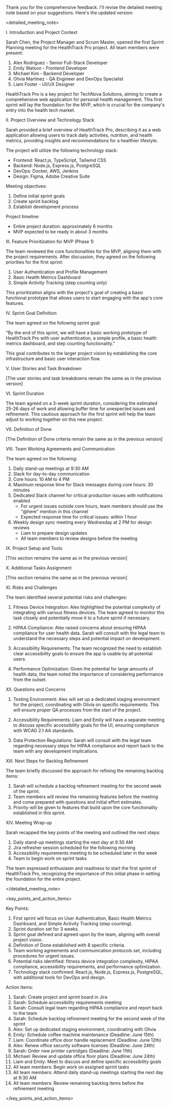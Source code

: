 Thank you for the comprehensive feedback. I'll revise the detailed meeting note based on your suggestions. Here's the updated version:

<detailed_meeting_note>

I. Introduction and Project Context

Sarah Chen, the Project Manager and Scrum Master, opened the first Sprint Planning meeting for the HealthTrack Pro project. All team members were present:

1. Alex Rodriguez - Senior Full-Stack Developer
2. Emily Watson - Frontend Developer
3. Michael Kim - Backend Developer
4. Olivia Martinez - QA Engineer and DevOps Specialist
5. Liam Foster - UI/UX Designer

HealthTrack Pro is a key project for TechNova Solutions, aiming to create a comprehensive web application for personal health management. This first sprint will lay the foundation for the MVP, which is crucial for the company's entry into the health tech market.

II. Project Overview and Technology Stack

Sarah provided a brief overview of HealthTrack Pro, describing it as a web application allowing users to track daily activities, nutrition, and health metrics, providing insights and recommendations for a healthier lifestyle.

The project will utilize the following technology stack:
- Frontend: React.js, TypeScript, Tailwind CSS
- Backend: Node.js, Express.js, PostgreSQL
- DevOps: Docker, AWS, Jenkins
- Design: Figma, Adobe Creative Suite

Meeting objectives:
1. Define initial sprint goals
2. Create sprint backlog
3. Establish development process

Project timeline:
- Entire project duration: approximately 6 months
- MVP expected to be ready in about 3 months

III. Feature Prioritization for MVP (Phase 1)

The team reviewed the core functionalities for the MVP, aligning them with the project requirements. After discussion, they agreed on the following priorities for the first sprint:

1. User Authentication and Profile Management
2. Basic Health Metrics Dashboard
3. Simple Activity Tracking (step counting only)

This prioritization aligns with the project's goal of creating a basic functional prototype that allows users to start engaging with the app's core features.

IV. Sprint Goal Definition

The team agreed on the following sprint goal:

"By the end of this sprint, we will have a basic working prototype of HealthTrack Pro with user authentication, a simple profile, a basic health metrics dashboard, and step counting functionality."

This goal contributes to the larger project vision by establishing the core infrastructure and basic user interaction flow.

V. User Stories and Task Breakdown

[The user stories and task breakdowns remain the same as in the previous version]

VI. Sprint Duration

The team agreed on a 3-week sprint duration, considering the estimated 25-26 days of work and allowing buffer time for unexpected issues and refinement. This cautious approach for the first sprint will help the team adjust to working together on this new project.

VII. Definition of Done

[The Definition of Done criteria remain the same as in the previous version]

VIII. Team Working Agreements and Communication

The team agreed on the following:

1. Daily stand-up meetings at 9:30 AM
2. Slack for day-to-day communication
3. Core hours: 10 AM to 4 PM
4. Maximum response time for Slack messages during core hours: 30 minutes
5. Dedicated Slack channel for critical production issues with notifications enabled
   - For urgent issues outside core hours, team members should use the "@here" mention in this channel
   - Expected response time for critical issues: within 1 hour
6. Weekly design sync meeting every Wednesday at 2 PM for design reviews
   - Liam to prepare design updates
   - All team members to review designs before the meeting

IX. Project Setup and Tools

[This section remains the same as in the previous version]

X. Additional Tasks Assignment

[This section remains the same as in the previous version]

XI. Risks and Challenges

The team identified several potential risks and challenges:

1. Fitness Device Integration: Alex highlighted the potential complexity of integrating with various fitness devices. The team agreed to monitor this task closely and potentially move it to a future sprint if necessary.

2. HIPAA Compliance: Alex raised concerns about ensuring HIPAA compliance for user health data. Sarah will consult with the legal team to understand the necessary steps and potential impact on development.

3. Accessibility Requirements: The team recognized the need to establish clear accessibility goals to ensure the app is usable by all potential users.

4. Performance Optimization: Given the potential for large amounts of health data, the team noted the importance of considering performance from the outset.

XII. Questions and Concerns

1. Testing Environment: Alex will set up a dedicated staging environment for the project, coordinating with Olivia on specific requirements. This will ensure proper QA processes from the start of the project.

2. Accessibility Requirements: Liam and Emily will have a separate meeting to discuss specific accessibility goals for the UI, ensuring compliance with WCAG 2.1 AA standards.

3. Data Protection Regulations: Sarah will consult with the legal team regarding necessary steps for HIPAA compliance and report back to the team with any development implications.

XIII. Next Steps for Backlog Refinement

The team briefly discussed the approach for refining the remaining backlog items:

1. Sarah will schedule a backlog refinement meeting for the second week of the sprint.
2. Team members will review the remaining features before the meeting and come prepared with questions and initial effort estimates.
3. Priority will be given to features that build upon the core functionality established in this sprint.

XIV. Meeting Wrap-up

Sarah recapped the key points of the meeting and outlined the next steps:

1. Daily stand-up meetings starting the next day at 9:30 AM
2. Jira refresher session scheduled for the following morning
3. Accessibility requirements meeting to be scheduled later in the week
4. Team to begin work on sprint tasks

The team expressed enthusiasm and readiness to start the first sprint of HealthTrack Pro, recognizing the importance of this initial phase in setting the foundation for the entire project.

</detailed_meeting_note>

<key_points_and_action_items>

Key Points:
1. First sprint will focus on User Authentication, Basic Health Metrics Dashboard, and Simple Activity Tracking (step counting).
2. Sprint duration set for 3 weeks.
3. Sprint goal defined and agreed upon by the team, aligning with overall project vision.
4. Definition of Done established with 8 specific criteria.
5. Team working agreements and communication protocols set, including procedures for urgent issues.
6. Potential risks identified: fitness device integration complexity, HIPAA compliance, accessibility requirements, and performance optimization.
7. Technology stack confirmed: React.js, Node.js, Express.js, PostgreSQL, with additional tools for DevOps and design.

Action Items:
1. Sarah: Create project and sprint board in Jira
2. Sarah: Schedule accessibility requirements meeting
3. Sarah: Consult legal team regarding HIPAA compliance and report back to the team
4. Sarah: Schedule backlog refinement meeting for the second week of the sprint
5. Alex: Set up dedicated staging environment, coordinating with Olivia
6. Emily: Schedule coffee machine maintenance (Deadline: June 15th)
7. Liam: Coordinate office door handle replacement (Deadline: June 12th)
8. Alex: Renew office security software licenses (Deadline: June 24th)
9. Sarah: Order new printer cartridges (Deadline: June 11th)
10. Michael: Review and update office floor plans (Deadline: June 24th)
11. Liam and Emily: Meet to discuss and define specific accessibility goals
12. All team members: Begin work on assigned sprint tasks
13. All team members: Attend daily stand-up meetings starting the next day at 9:30 AM
14. All team members: Review remaining backlog items before the refinement meeting

</key_points_and_action_items>